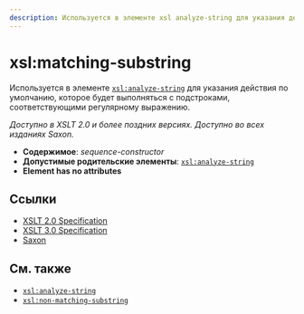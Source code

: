 ```yaml
---
description: Используется в элементе xsl analyze-string для указания действия по умолчанию, которое должно быть выполнено с подстроками, соответствующими регулярному выражению.
---
```


# xsl:matching-substring

Используется в элементе [`xsl:analyze-string`](xsl-analyze-string.md) для указания действия по умолчанию, которое будет выполняться с подстроками, соответствующими регулярному выражению.

_Доступно в XSLT 2.0 и более поздних версиях. Доступно во всех изданиях Saxon._

-   **Содержимое**: _sequence-constructor_
-   **Допустимые родительские элементы**: [`xsl:analyze-string`](xsl-analyze-string.md)
-   **Element has no attributes**

## Ссылки

-   [XSLT 2.0 Specification](http://www.w3.org/TR/xslt20/#element-matching-substring)
-   [XSLT 3.0 Specification](http://www.w3.org/TR/xslt-30/#element-matching-substring)
-   [Saxon](https://www.saxonica.com/html/documentation/xsl-elements/matching-substring.html)

## См. также

-   [`xsl:analyze-string`](xsl-analyze-string.md)
-   [`xsl:non-matching-substring`](xsl-non-matching-substring.md)
